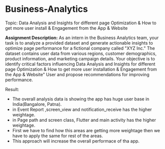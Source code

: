 # Business-Analytics

Topic: Data Analysis and Insights for different page Optimization & How to get more user install & Engagement from the App & Website

**Assignment Description:**
    As an intern in the Business Analytics team, your task is to analyze a provided dataset and generate actionable insights to optimize page performance 
    for a fictional company called "XYZ Inc." The dataset contains user data from various regions, customer demographics, product information, and marketing campaign details. 
    Your objective is to identify critical factors influencing Data Analysis and Insights for different page Optimization & How to get more user installation & Engagement from the App & Website" 
    User and propose recommendations for improving performance.


Result: 
* The overall analysis data is showing the app has huge user base in India(Bangalore, Patna).
* in Event Report ,screen_view and notification_receive has the higher weightage.
* in Page path and screen class, Flutter and main activity has the higher weightage.
* First we have to find how this areas are getting more weightage then we have 
  to apply the same for rest of the areas.
*  This approach will increase the overall performace of tha app.
    
